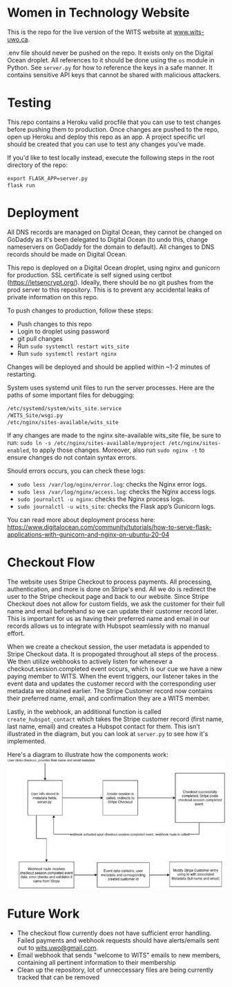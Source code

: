 # Women in Technology Website

This is the repo for the live version of the WITS website at www.wits-uwo.ca. 

.env file should never be pushed on the repo. It exists only on the Digital Ocean droplet. All references to it should be done using the `os` module in Python. See `server.py` for how to reference the keys in a safe manner. It contains sensitive API keys that cannot be shared with malicious attackers. 

# Testing
This repo contains a Heroku valid procfile that you can use to test changes before pushing them to production. Once changes are pushed to the repo, open up Heroku and deploy this repo as an app. A project specific url should be created that you can use to test any changes you've made. 

If you'd like to test locally instead, execute the following steps in the root directory of the repo:
```
export FLASK_APP=server.py
flask run
```

# Deployment 
All DNS records are managed on Digital Ocean, they cannot be changed on GoDaddy as it's been delegated to Digital Ocean (to undo this, change nameservers on GoDaddy for the domain to default). All changes to DNS records should be made on Digital Ocean. 

This repo is deployed on a Digital Ocean droplet, using nginx and gunicorn for production. SSL certificate is self signed using certbot (https://letsencrypt.org/). Ideally, there should be no git pushes from the prod server to this repository. This is to prevent any accidental leaks of private information on this repo.

To push changes to production, follow these steps:
+ Push changes to this repo
+ Login to droplet using password
+ git pull changes
+ Run `sudo systemctl restart wits_site`
+ Run `sudo systemctl restart nginx`

Changes will be deployed and should be applied within ~1-2 minutes of restarting.

System uses systemd unit files to run the server processes. Here are the paths of some important files for debugging:
```
/etc/systemd/system/wits_site.service
/WITS_Site/wsgi.py
/etc/nginx/sites-available/wits_site
```
If any changes are made to the nginx site-available wits_site file, be sure to run: `sudo ln -s /etc/nginx/sites-available/myproject /etc/nginx/sites-enabled`, to apply those changes. Moreover, also run `sudo nginx -t` to ensure changes do not contain syntax errors.

Should errors occurs, you can check these logs:
+ `sudo less /var/log/nginx/error.log`: checks the Nginx error logs.
+ `sudo less /var/log/nginx/access.log`: checks the Nginx access logs.
+ `sudo journalctl -u nginx`: checks the Nginx process logs.
+ `sudo journalctl -u wits_site`: checks the Flask app’s Gunicorn logs.

You can read more about deployment process here: https://www.digitalocean.com/community/tutorials/how-to-serve-flask-applications-with-gunicorn-and-nginx-on-ubuntu-20-04


# Checkout Flow

The website uses Stripe Checkout to process payments. All processing, authentication, and more is done on Stripe's end. All we do is redirect the user to the Stripe checkout page and back to our website. Since Stripe Checkout does not allow for custom fields, we ask the customer for their full name and email beforehand so we can update their customer record later. This is important for us as having their preferred name and email in our records allows us to integrate with Hubspot seamlessly with no manual effort.

When we create a checkout session, the user metadata is appended to Stripe Checkout data. It is propogated throughout all steps of the process. We then utilize webhooks to actively listen for whenever a checkout.session.completed event occurs, which is our cue we have a new paying member to WITS. When the event triggers, our listener takes in the event data and updates the customer record with the corresponding user metadata we obtained earlier. The Stripe Customer record now contains their preferred name, email, and confirmation they are a WITS member. 

Lastly, in the webhook, an additional function is called `create_hubspot_contact` which takes the Stripe customer record (first name, last name, email) and creates a Hubspot contact for them. This isn't illustrated in the diagram, but you can look at `server.py` to see how it's implemented.

Here's a diagram to illustrate how the components work:
![alt text](<DiagramWITS.jpg>)

# Future Work

+ The checkout flow currently does not have sufficient error handling. Failed payments and webhook requests should have alerts/emails sent out to wits.uwo@gmail.com. 
+ Email webhook that sends "welcome to WITS" emails to new members, containing all pertinent information to their membership
+ Clean up the repository, lot of unneccessary files are being currently tracked that can be removed

